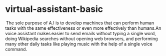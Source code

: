 # virtual-assistant-basic
 The sole purpose of A.I is to develop  machines that can perform human tasks with the same effectiveness or even more effectively  than humans.An voice assistant makes easier to send emails without typing a single word, doing Wikipedia  searches without opening web browsers, and performing many other daily tasks like playing  music with the help of a single voice command.
